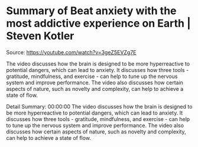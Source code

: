 # Summary of Beat anxiety with the most addictive experience on Earth | Steven Kotler

Source: https://youtube.com/watch?v=3geZ5EVZg7E

The video discusses how the brain is designed to be more hyperreactive to potential dangers, which can lead to anxiety. It discusses how three tools - gratitude, mindfulness, and exercise - can help to tune up the nervous system and improve performance. The video also discusses how certain aspects of nature, such as novelty and complexity, can help to achieve a state of flow.

Detail Summary: 
00:00:00
The video discusses how the brain is designed to be more hyperreactive to potential dangers, which can lead to anxiety. It discusses how three tools - gratitude, mindfulness, and exercise - can help to tune up the nervous system and improve performance. The video also discusses how certain aspects of nature, such as novelty and complexity, can help to achieve a state of flow.

